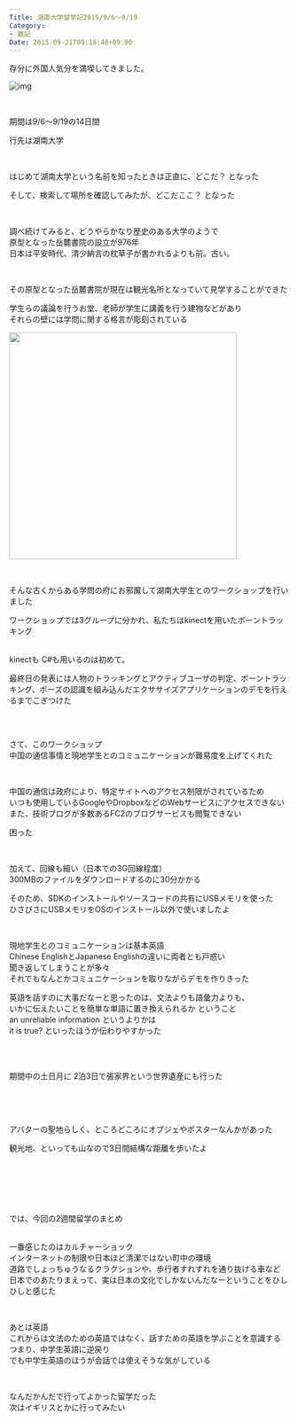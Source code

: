 ```yaml
---
Title: 湖南大学留学記2015/9/6～9/19
Category:
- 雑記
Date: 2015-09-21T09:18:48+09:00
---
```



存分に外国人気分を満喫してきました。

![img](https://cdn-ak.f.st-hatena.com/images/fotolife/a/alfe1025/20150908/20150908131500.jpg)

 

期間は9/6～9/19の14日間

行先は湖南大学

<!-- more -->

 

はじめて湖南大学という名前を知ったときは正直に、どこだ？ となった

そして、検索して場所を確認してみたが、どこだここ？ となった

 

調べ続けてみると、どうやらかなり歴史のある大学のようで<br />原型となった岳麓書院の設立が976年<br />日本は平安時代、清少納言の枕草子が書かれるよりも前。古い。

 

その原型となった岳麓書院が現在は観光名所となっていて見学することができた

学生らの議論を行うお堂、老師が学生に講義を行う建物などがあり<br />それらの壁には学問に関する格言が彫刻されている

<img class="magnifiable" src="https://cdn-ak2.f.st-hatena.com/images/fotolife/a/alfe1025/20010312/20010312002820.jpg" alt="" width="410" />

 

そんな古くからある学問の府にお邪魔して湖南大学生とのワークショップを行いました

ワークショップでは3グループに分かれ、私たちはkinectを用いたボーントラッキング

<br />kinectも C#も用いるのは初めて。

最終日の発表には人物のトラッキングとアクティブユーザの判定、ボーントラッキング、ポーズの認識を組み込んだエクササイズアプリケーションのデモを行えるまでこぎつけた

<img class="magnifiable" src="https://cdn-ak2.f.st-hatena.com/images/fotolife/a/alfe1025/20010312/20010312002830.jpg" alt="" />

 

さて、このワークショップ<br />中国の通信事情と現地学生とのコミュニケーションが難易度を上げてくれた

 

中国の通信は政府により、特定サイトへのアクセス制限がされているため<br />いつも使用しているGoogleやDropboxなどのWebサービスにアクセスできない<br />また、技術ブログが多数あるFC2のブログサービスも閲覧できない

困った

 

加えて、回線も細い（日本での3G回線程度）<br />300MBのファイルをダウンロードするのに30分かかる

そのため、SDKのインストールやソースコードの共有にUSBメモリを使った<br />ひさびさにUSBメモリをOSのインストール以外で使いましたよ

 

現地学生とのコミュニケーションは基本英語<br />Chinese EnglishとJapanese Englishの違いに両者とも戸惑い<br />聞き返してしまうことが多々<br />それでもなんとかコミュニケーションを取りながらデモを作りきった

英語を話すのに大事だなーと思ったのは、文法よりも語彙力よりも、<br />いかに伝えたいことを簡単な単語に置き換えられるか ということ<br />an unreliable information というよりかは<br />it is true? といったほうが伝わりやすかった

 

<br />期間中の土日月に 2泊3日で張家界という世界遺産にも行った

<img class="magnifiable" src="https://cdn-ak2.f.st-hatena.com/images/fotolife/a/alfe1025/20010312/20010312002840.jpg" alt="" />

 

<br />アバターの聖地らしく、ところどころにオブジェやポスターなんかがあった

観光地、といっても山なので3日間結構な距離を歩いたよ

<img class="magnifiable" src="https://cdn-ak2.f.st-hatena.com/images/fotolife/a/alfe1025/20010312/20010312002850.jpg" alt="" />

<img class="magnifiable" src="https://cdn-ak2.f.st-hatena.com/images/fotolife/a/alfe1025/20010312/20010312002900.jpg" alt="" />

<img class="magnifiable" src="https://cdn-ak2.f.st-hatena.com/images/fotolife/a/alfe1025/20010312/20010312002910.jpg" alt="" />

<img class="magnifiable" src="https://cdn-ak2.f.st-hatena.com/images/fotolife/a/alfe1025/20010312/20010312002920.jpg" alt="" />

 

 

では、今回の2週間留学のまとめ

<br />一番感じたのはカルチャーショック<br />インターネットの制限や日本ほど清潔ではない町中の環境<br />道路でしょっちゅうなるクラクションや、歩行者すれすれを通り抜ける車など<br />日本でのあたりまえって、実は日本の文化でしかないんだなーということをひしひしと感じた

 

あとは英語<br />これからは文法のための英語ではなく、話すための英語を学ぶことを意識する<br />つまり、中学生英語に逆戻り<br />でも中学生英語のほうが会話では使えそうな気がしている

 

なんだかんだで行ってよかった留学だった<br />次はイギリスとかに行ってみたい
